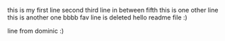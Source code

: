 this is my first line
second
third
line in between
fifth
this is one other line
this is another one
bbbb
fav line is deleted
hello readme file :)



line from dominic :) 
